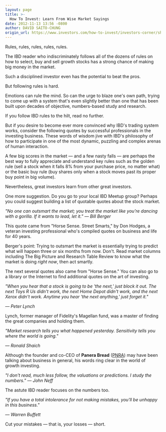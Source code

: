 ```yaml
---
layout: page
title: >-
  How To Invest: Learn From Wise Market Sayings
date: 2012-11-13 13:56 -0800
author: DAVID SAITO-CHUNG
origin_url: https://www.investors.com/how-to-invest/investors-corner/shaich-lynch-buffett-words-of-wisdom/
---
```


Rules, rules, rules, rules, rules.

The IBD reader who indiscriminately follows all of the dozens of rules on how to select, buy and sell growth stocks has a strong chance of making big money in the market.

Such a disciplined investor even has the potential to beat the pros.

But following rules is hard.

Emotions can rule the mind. So can the urge to blaze one's own path, trying to come up with a system that's even slightly better than one that has been built upon decades of objective, numbers-based study and research.

If you follow IBD rules to the hilt, read no further.

But if you desire to become ever more convinced why IBD's trading system works, consider the following quotes by successful professionals in the investing business. These words of wisdom jive with IBD's philosophy of how to participate in one of the most dynamic, puzzling and complex arenas of human interaction.

A few big scores in the market — and a few nasty falls — are perhaps the best way to fully appreciate and understand key rules such as the golden rule (sell a stock when it falls 8% from your purchase price, no matter what) or the basic buy rule (buy shares only when a stock moves past its proper buy point in big volume).

Nevertheless, great investors learn from other great investors.

One more suggestion. Do you go to your local IBD Meetup group? Perhaps you could suggest building a list of quotable quotes about the stock market.

_"No one can outsmart the market; you treat the market like you're dancing with a gorilla. If it wants to lead, let it." — Bill Berger_

This quote came from "Horse Sense. Street Smarts," by Don Hodges, a veteran investing professional who's compiled quotes on business and life for 40 years.

Berger's point: Trying to outsmart the market is essentially trying to predict what will happen three or six months from now. Don't. Read market columns including The Big Picture and Research Table Review to know what the market is doing _right now_, then act smartly.

The next several quotes also came from "Horse Sense." You can also go to a library or the Internet to find additional quotes on the art of investing.

_"When you hear that a stock is going to be 'the next,' just block it out. The next Toys R Us didn't work, the next Home Depot didn't work, and the next Xerox didn't work. Anytime you hear 'the next anything,' just forget it."_

_— Peter Lynch_

Lynch, former manager of Fidelity's Magellan fund, was a master of finding the great companies and holding them.

_"Market research tells you what happened yesterday. Sensitivity tells you where the world is going."_

_— Ronald Shaich_

Although the founder and co-CEO of **Panera Bread** ([PNRA](https://research.investors.com/quote.aspx?symbol=PNRA)) may have been talking about business in general, his words ring clear in the world of growth investing.

_"I don't read, much less follow, the valuations or predictions. I study the numbers." — John Neff_

The astute IBD reader focuses on the numbers too.

_"If you have a total intolerance for not making mistakes, you'll be unhappy in this business."_

_— Warren Buffett_

Cut your mistakes — that is, your losses — short.
